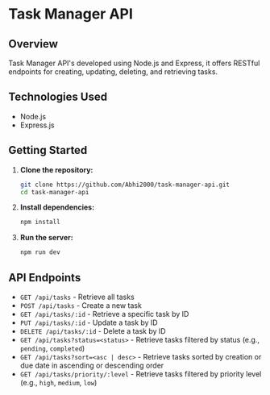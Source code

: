 # Task Manager API

## Overview

Task Manager API's developed using Node.js and Express, it offers RESTful endpoints for creating, updating, deleting, and retrieving tasks. 


## Technologies Used

- Node.js
- Express.js

## Getting Started

1. **Clone the repository:**
    ```bash
    git clone https://github.com/Abhi2000/task-manager-api.git
    cd task-manager-api
    ```

2. **Install dependencies:**
    ```bash
    npm install
    ```

3. **Run the server:**
    ```bash
    npm run dev
    ```

## API Endpoints

- `GET /api/tasks` - Retrieve all tasks
- `POST /api/tasks` - Create a new task
- `GET /api/tasks/:id` - Retrieve a specific task by ID
- `PUT /api/tasks/:id` - Update a task by ID
- `DELETE /api/tasks/:id` - Delete a task by ID
- `GET /api/tasks?status=<status>` - Retrieve tasks filtered by status (e.g., `pending`, `completed`)
- `GET /api/tasks?sort=<asc | desc>` - Retrieve tasks sorted by creation or due date in ascending or descending order
- `GET /api/tasks/priority/:level` - Retrieve tasks filtered by priority level (e.g., `high`, `medium`, `low`)